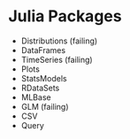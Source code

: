# Julia Packages

- Distributions (failing)
- DataFrames
- TimeSeries (failing)
- Plots
- StatsModels
- RDataSets
- MLBase
- GLM (failing)
- CSV
- Query
